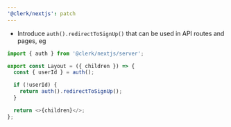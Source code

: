 ```yaml
---
'@clerk/nextjs': patch
---
```


- Introduce `auth().redirectToSignUp()` that can be used in API routes and pages, eg
```ts
import { auth } from '@clerk/nextjs/server';

export const Layout = ({ children }) => {
  const { userId } = auth();

  if (!userId) {
    return auth().redirectToSignUp();
  }

  return <>{children}</>;
};
```
